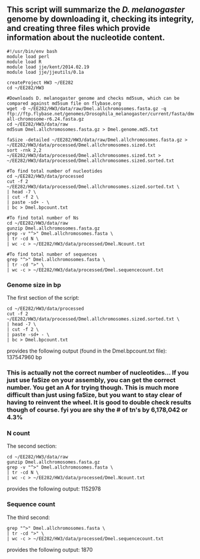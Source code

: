 ## This script will summarize the _D. melanogaster_ genome by downloading it, checking its integrity, and creating three files which provide information about the nucleotide content.

```
#!/usr/bin/env bash
module load perl
module load R
module load jje/kent/2014.02.19
module load jje/jjeutils/0.1a

createProject HW3 ~/EE282
cd ~/EE282/HW3

#Downloads D. melanogaster genome and checks md5sum, which can be compared against md5sum file on flybase.org
wget -O ~/EE282/HW3/data/raw/Dmel.allchromosomes.fasta.gz -q ftp://ftp.flybase.net/genomes/Drosophila_melanogaster/current/fasta/dmel-all-chromosome-r6.24.fasta.gz
cd ~/EE282/HW3/data/raw
md5sum Dmel.allchromosomes.fasta.gz > Dmel.genome.md5.txt

faSize -detailed ~/EE282/HW3/data/raw/Dmel.allchromosomes.fasta.gz > ~/EE282/HW3/data/processed/Dmel.allchromosomes.sized.txt
sort -rnk 2,2  ~/EE282/HW3/data/processed/Dmel.allchromosomes.sized.txt > ~/EE282/HW3/data/processed/Dmel.allchromosomes.sized.sorted.txt

#To find total number of nucleotides
cd ~/EE282/HW3/data/processed
cut -f 2 ~/EE282/HW3/data/processed/Dmel.allchromosomes.sized.sorted.txt \
| head -7 \
| cut -f 2 \
| paste -sd+ - \
| bc > Dmel.bpcount.txt

#To find total number of Ns
cd ~/EE282/HW3/data/raw
gunzip Dmel.allchromosomes.fasta.gz 
grep -v "^>" Dmel.allchromosomes.fasta \
| tr -cd N \
| wc -c > ~/EE282/HW3/data/processed/Dmel.Ncount.txt

#To find total number of sequences
grep "^>" Dmel.allchromosomes.fasta \
| tr -cd ">" \
| wc -c > ~/EE282/HW3/data/processed/Dmel.sequencecount.txt
```
### Genome size in bp
The first section of the script:
```
cd ~/EE282/HW3/data/processed
cut -f 2 ~/EE282/HW3/data/processed/Dmel.allchromosomes.sized.sorted.txt \
| head -7 \
| cut -f 2 \
| paste -sd+ - \
| bc > Dmel.bpcount.txt
```
provides the following output (found in the Dmel.bpcount.txt file): 137547960 bp

### This is actually not the correct number of nucleotides... If you just use faSize on your assembly, you can get the correct number. You get an A for trying though. This is much more difficult than just using faSize, but you want to stay clear of having to reinvent the wheel. It is good to double check results though of course. fyi you are shy the # of tn's by 6,178,042 or 4.3%

### N count
The second section:
```
cd ~/EE282/HW3/data/raw
gunzip Dmel.allchromosomes.fasta.gz 
grep -v "^>" Dmel.allchromosomes.fasta \
| tr -cd N \
| wc -c > ~/EE282/HW3/data/processed/Dmel.Ncount.txt
```
provides the following output: 1152978

### Sequence count
The third second:
```
grep "^>" Dmel.allchromosomes.fasta \
| tr -cd ">" \
| wc -c > ~/EE282/HW3/data/processed/Dmel.sequencecount.txt
```
provides the following output: 1870
